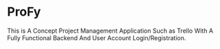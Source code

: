 # ProFy
This is A Concept Project Management Application Such as Trello With A Fully Functional Backend And User Account Login/Registration.
